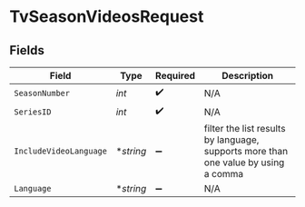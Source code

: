 # TvSeasonVideosRequest


## Fields

| Field                                                                              | Type                                                                               | Required                                                                           | Description                                                                        |
| ---------------------------------------------------------------------------------- | ---------------------------------------------------------------------------------- | ---------------------------------------------------------------------------------- | ---------------------------------------------------------------------------------- |
| `SeasonNumber`                                                                     | *int*                                                                              | :heavy_check_mark:                                                                 | N/A                                                                                |
| `SeriesID`                                                                         | *int*                                                                              | :heavy_check_mark:                                                                 | N/A                                                                                |
| `IncludeVideoLanguage`                                                             | **string*                                                                          | :heavy_minus_sign:                                                                 | filter the list results by language, supports more than one value by using a comma |
| `Language`                                                                         | **string*                                                                          | :heavy_minus_sign:                                                                 | N/A                                                                                |